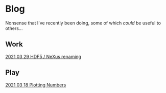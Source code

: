 # Blog
Nonsense that I've recently been doing, some of which _could_ be useful to others...

## Work
[2021 03 29 HDF5 / NeXus renaming](./2021-03-29-HDF5-rename.md)

## Play
[2021 03 18 Plotting Numbers](./2021-03-18-Numbers)

